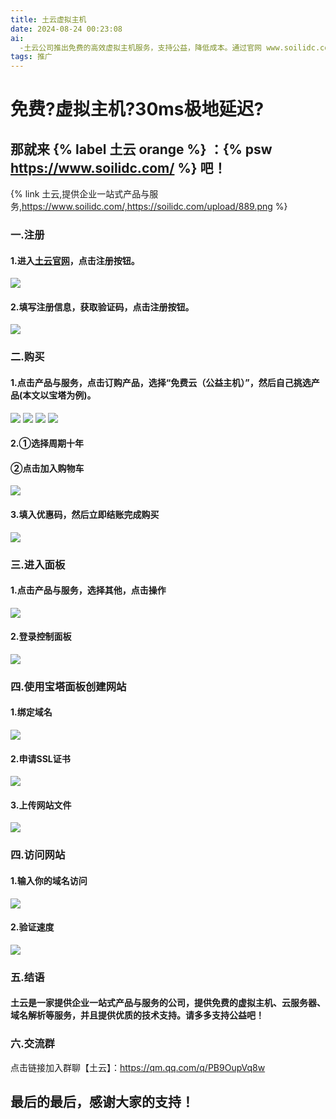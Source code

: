 ```yaml
---
title: 土云虚拟主机
date: 2024-08-24 00:23:08
ai:
  -土云公司推出免费的高效虚拟主机服务，支持公益，降低成本。通过官网 www.soilidc.com 轻松注册，无需技术背景。提供云服务器、域名解析等服务，强调技术支持。严格控制用户数量，保证资源稳定。帮助中小企业和个人站长减轻经济负担，促进市场发展。
tags: 推广
---
```

# 免费?虚拟主机?30ms极地延迟?
## 那就来  {% label 土云 orange %} ：{% psw https://www.soilidc.com/ %} 吧！
{% link 土云,提供企业一站式产品与服务,https://www.soilidc.com/,https://soilidc.com/upload/889.png %}
### 一.注册
#### 1.进入[土云官网](https://www.soilidc.com/)，点击注册按钮。
![](https://image.lolimi.cn/2024/08/24/66c8d20954776.png)

#### 2.填写注册信息，获取验证码，点击注册按钮。
![](https://image.lolimi.cn/2024/08/24/66c8d3d00e253.png)

### 二.购买
#### 1.点击产品与服务，点击订购产品，选择“免费云（公益主机）”，然后自己挑选产品(本文以宝塔为例)。
![](https://image.lolimi.cn/2024/08/24/66c8d4ca93044.png)
![](https://image.lolimi.cn/2024/08/24/66c8d61950505.png)
![](https://image.lolimi.cn/2024/08/24/66c8d61af1c0c.png)
![](https://image.lolimi.cn/2024/08/24/66c8d61a91489.png)

#### 2.①选择周期十年
#### ②点击加入购物车
![](https://image.lolimi.cn/2024/08/24/66c8d70c290eb.png)

#### 3.填入优惠码，然后立即结账完成购买
![](https://image.lolimi.cn/2024/08/24/66c8d8820ae9e.png)

### 三.进入面板
#### 1.点击产品与服务，选择其他，点击操作
![](https://image.lolimi.cn/2024/08/24/66c8da8825ca7.png)

#### 2.登录控制面板
![](https://image.lolimi.cn/2024/08/24/66c8dcdc0f4b9.png)

### 四.使用宝塔面板创建网站
#### 1.绑定域名
![](https://image.lolimi.cn/2024/08/24/66c8e36471191.png)

#### 2.申请SSL证书
![](https://image.lolimi.cn/2024/08/24/66c8e364bb0e1.png)

#### 3.上传网站文件
![](https://image.lolimi.cn/2024/08/24/66c8e3656fabf.png)

### 四.访问网站
#### 1.输入你的域名访问
![](https://image.lolimi.cn/2024/08/24/66c8e3692c24f.png)

#### 2.验证速度
![](https://image.lolimi.cn/2024/08/24/66c8e367b1ac0.png)

### 五.结语
#### 土云是一家提供企业一站式产品与服务的公司，提供免费的虚拟主机、云服务器、域名解析等服务，并且提供优质的技术支持。请多多支持公益吧！

### 六.交流群
点击链接加入群聊【土云】：https://qm.qq.com/q/PB9OupVq8w

## 最后的最后，感谢大家的支持！